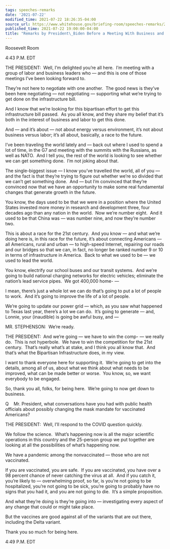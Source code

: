 ```yaml
---
tags: speeches-remarks
date: '2021-07-22'
modified_time: 2021-07-22 18:26:35-04:00
source_url: https://www.whitehouse.gov/briefing-room/speeches-remarks/2021/07/22/remarks-by-president-biden-before-a-meeting-with-business-and-labor-leaders/
published_time: 2021-07-22 19:00:00-04:00
title: "Remarks by President\_Biden Before a Meeting With Business and Labor\_Leaders"
---
```

 
Roosevelt Room

4:43 P.M. EDT

THE PRESIDENT:  Well, I’m delighted you’re all here.  I’m meeting with a
group of labor and business leaders who — and this is one of those
meetings I’ve been looking forward to.

They’re not here to negotiate with one another.  The good news is
they’ve been here negotiating — not negotiating — supporting what we’re
trying to get done on the infrastructure bill.

And I know that we’re looking for this bipartisan effort to get this
infrastructure bill passed.  As you all know, and they share my belief
that it’s both in the interest of business and labor to get this done.

And — and it’s about — not about energy versus environment, it’s not
about business versus labor; it’s all about, basically, a race to the
future.

I’ve been traveling the world lately and — back out where I used to
spend a lot of time, in the G7 and meeting with the summits with the
Russians, as well as NATO.  And I tell you, the rest of the world is
looking to see whether we can get something done.  I’m not joking about
that. 

The single-biggest issue — I know you’ve travelled the world, all of you
— and the fact is that they’re trying to figure out whether we’re so
divided that we can’t get something done.  And — but I’m convinced that
they’re convinced now that we have an opportunity to make some real
fundamental changes that generate growth in the future.

You know, the days used to be that we were in a position where the
United States invested more money in research and development three,
four decades ago than any nation in the world.  Now we’re number eight. 
And it used to be that China was — was number nine, and now they’re
number two.

This is about a race for the 21st century.  And you know — and what
we’re doing here is, in this race for the future, it’s about connecting
Americans — all Americans, rural and urban — to high-speed Internet,
repairing our roads and our bridges so that we can, in fact, no longer
be ranked number 9 or 10 in terms of infrastructure in America.  Back to
what we used to be — we used to lead the world.

You know, electrify our school buses and our transit systems.  And we’re
going to build national charging networks for electric vehicles;
eliminate the nation’s lead service pipes.  We got 400,000 home- —

I mean, there’s just a whole lot we can do that’s going to put a lot of
people to work.  And it’s going to improve the life of a lot of people.

We’re going to update our power grid — which, as you saw what happened
to Texas last year, there’s a lot we can do.  It’s going to generate —
and, Lonnie, your (inaudible) is going be awful busy, and —

MR. STEPHENSON:  We’re ready.

THE PRESIDENT:  And we’re going — we have to win the comp- — we really
do.  This is not hyperbole.  We have to win the competition for the 21st
century.  That’s really what’s at stake, and I think you all know that. 
And that’s what the Bipartisan Infrastructure does, in my view.

I want to thank everyone here for supporting it.  We’re going to get
into the details, among all of us, about what we think about what needs
to be improved, what can be made better or worse.  You know, so, we want
everybody to be engaged.

So, thank you all, folks, for being here.  We’re going to now get down
to business.

Q    Mr. President, what conversations have you had with public health
officials about possibly changing the mask mandate for vaccinated
Americans?

THE PRESIDENT:  Well, I’ll respond to the COVID question quickly. 

We follow the science.  What’s happening now is all the major scientific
operations in this country and the 25-person group we put together are
looking at all the possibilities of what’s happening now.

We have a pandemic among the nonvaccinated — those who are not
vaccinated.

If you are vaccinated, you are safe.  If you are vaccinated, you have
over a 98 percent chance of never catching the virus at all.  And if you
catch it, you’re likely to — overwhelming proof, so far, is you’re not
going to be hospitalized, you’re not going to be sick, you’re going to
probably have no signs that you had it, and you are not going to die. 
It’s a simple proposition.

And what they’re doing is they’re going into — investigating every
aspect of any change that could or might take place.

But the vaccines are good against all of the variants that are out
there, including the Delta variant. 

Thank you so much for being here.

4:49 P.M. EDT
